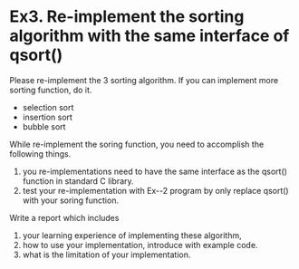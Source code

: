 # Ex3. Re-implement the sorting algorithm with the same interface of qsort()

Please re-implement the 3 sorting algorithm. If you can implement more sorting function, do it.

- selection sort
- insertion sort
- bubble sort


While re-implement the soring function, you need to accomplish the following things.

1. you re-implementations need to have the same interface as the qsort() function in standard C library.
2. test your re-implementation with Ex--2 program by only replace qsort() with your soring function.


Write a report which includes

1. your learning experience of implementing these algorithm,
2. how to use your implementation, introduce with example code.
3. what is the limitation of your implementation.


